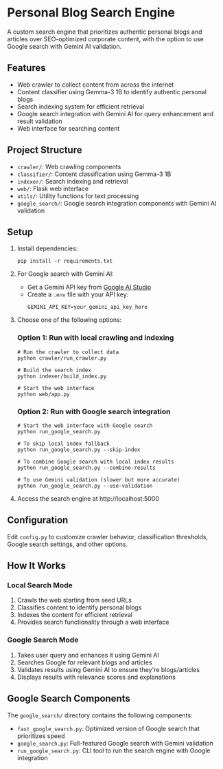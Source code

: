 # Personal Blog Search Engine

A custom search engine that prioritizes authentic personal blogs and articles over SEO-optimized corporate content, with the option to use Google search with Gemini AI validation.

## Features

- Web crawler to collect content from across the internet
- Content classifier using Gemma-3 1B to identify authentic personal blogs
- Search indexing system for efficient retrieval
- Google search integration with Gemini AI for query enhancement and result validation
- Web interface for searching content

## Project Structure

- `crawler/`: Web crawling components
- `classifier/`: Content classification using Gemma-3 1B
- `indexer/`: Search indexing and retrieval
- `web/`: Flask web interface
- `utils/`: Utility functions for text processing
- `google_search/`: Google search integration components with Gemini AI validation

## Setup

1. Install dependencies:
   ```
   pip install -r requirements.txt
   ```

2. For Google search with Gemini AI:
   - Get a Gemini API key from [Google AI Studio](https://aistudio.google.com/app/apikey)
   - Create a `.env` file with your API key:
     ```
     GEMINI_API_KEY=your_gemini_api_key_here
     ```

3. Choose one of the following options:

   ### Option 1: Run with local crawling and indexing
   ```
   # Run the crawler to collect data
   python crawler/run_crawler.py
   
   # Build the search index
   python indexer/build_index.py
   
   # Start the web interface
   python web/app.py
   ```

   ### Option 2: Run with Google search integration
   ```
   # Start the web interface with Google search
   python run_google_search.py
   
   # To skip local index fallback
   python run_google_search.py --skip-index
   
   # To combine Google search with local index results
   python run_google_search.py --combine-results
   
   # To use Gemini validation (slower but more accurate)
   python run_google_search.py --use-validation
   ```

4. Access the search engine at http://localhost:5000

## Configuration

Edit `config.py` to customize crawler behavior, classification thresholds, Google search settings, and other options.

## How It Works

### Local Search Mode
1. Crawls the web starting from seed URLs
2. Classifies content to identify personal blogs
3. Indexes the content for efficient retrieval
4. Provides search functionality through a web interface

### Google Search Mode
1. Takes user query and enhances it using Gemini AI
2. Searches Google for relevant blogs and articles
3. Validates results using Gemini AI to ensure they're blogs/articles
4. Displays results with relevance scores and explanations

## Google Search Components

The `google_search/` directory contains the following components:

- `fast_google_search.py`: Optimized version of Google search that prioritizes speed
- `google_search.py`: Full-featured Google search with Gemini validation
- `run_google_search.py`: CLI tool to run the search engine with Google integration 